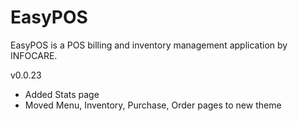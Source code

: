 # EasyPOS
EasyPOS is a POS billing and inventory management application by INFOCARE.


v0.0.23
- Added Stats page
- Moved Menu, Inventory, Purchase, Order pages to new theme

